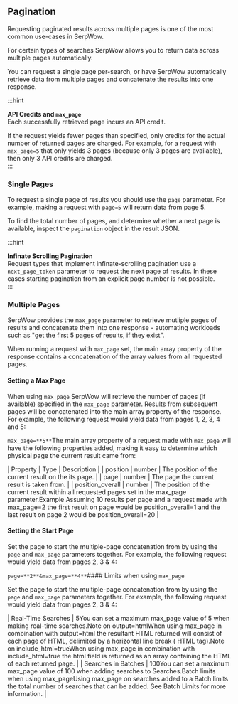 Pagination
----------

Requesting paginated results across multiple pages is one of the most common use-cases in SerpWow.

For certain types of searches SerpWow allows you to return data across multiple pages automatically.

You can request a single page per-search, or have SerpWow automatically retrieve data from multiple pages and concatenate the results into one response.

  
:::hint



**API Credits and `max_page`**  
Each successfully retrieved page incurs an API credit.  
  
If the request yields fewer pages than specified, only credits for the actual number of returned pages are charged. For example, for a request with `max_page=5` that only yields 3 pages (because only 3 pages are available), then only 3 API credits are charged.  
:::

### Single Pages

To request a single page of results you should use the `page` parameter. For example, making a request with `page=5` will return data from page 5.

To find the total number of pages, and determine whether a next page is available, inspect the `pagination` object in the result JSON.

  
:::hint



**Infinate Scrolling Pagination**  
Request types that implement infinate-scrolling pagination use a `next_page_token` parameter to request the next page of results. In these cases starting pagination from an explicit page number is not possible.  
:::

### Multiple Pages

SerpWow provides the `max_page` parameter to retrieve mutliple pages of results and concatenate them into one response - automating workloads such as "get the first 5 pages of results, if they exist".

When running a request with `max_page` set, the main array property of the response contains a concatenation of the array values from all requested pages.

#### Setting a Max Page

When using `max_page` SerpWow will retrieve the number of pages (if available) specified in the `max_page` parameter. Results from subsequent pages will be concatenated into the main array property of the response. For example, the following request would yield data from pages 1, 2, 3, 4 and 5:

`max_page=**5**`The main array property of a request made with `max_page` will have the following properties added, making it easy to determine which physical page the current result came from:

| Property | Type | Description |
| position | number | The position of the current result on the its page. |
| page | number | The page the current result is taken from. |
| position\_overall | number | The position of the current result within all requested pages set in the max\_page parameter.Example Assuming 10 results per page and a request made with max\_page=2 the first result on page would be position\_overall=1 and the last result on page 2 would be position\_overall=20 |
#### Setting the Start Page

Set the page to start the multiple-page concatenation from by using the `page` and `max_page` parameters together. For example, the following request would yield data from pages 2, 3 & 4:

`page=**2**&max_page=**4**`#### Limits when using `max_page`

Set the page to start the multiple-page concatenation from by using the `page` and `max_page` parameters together. For example, the following request would yield data from pages 2, 3 & 4:

| Real-Time Searches | 5You can set a maximum max\_page value of 5 when making real-time searches.Note on output=htmlWhen using max\_page in combination with output=html the resultant HTML returned will consist of each page of HTML, delimited by a horizontal line break ( HTML tag).Note on include\_html=trueWhen using max\_page in combination with include\_html=true the html field is returned as an array containing the HTML of each returned page. |
| Searches in Batches | 100You can set a maximum max\_page value of 100 when adding searches to Searches.Batch limits when using max\_pageUsing max\_page on searches added to a Batch limits the total number of searches that can be added. See Batch Limits for more information. |
